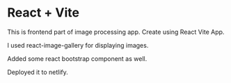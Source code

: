# React + Vite

This is frontend part of image processing app. Create using React Vite App.

I used react-image-gallery for displaying images.

Added some react bootstrap component as well.

Deployed it to netlify.
